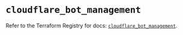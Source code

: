 # `cloudflare_bot_management`

Refer to the Terraform Registry for docs: [`cloudflare_bot_management`](https://registry.terraform.io/providers/cloudflare/cloudflare/4.34.0/docs/resources/bot_management).
